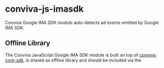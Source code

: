 # conviva-js-imasdk
Conviva Google IMA SDK module auto-detects ad events emitted by Google IMA SDK.

## Offline Library
The Conviva JavaScript Google IMA SDK module is built on top of <a href="https://github.com/Conviva/conviva-js-coresdk">conviva-core-sdk</a>, is shared as offline library and should be included via the <script> tag in the application.

``` 
<script type="text/javascript" src="<PATH>/conviva-core-sdk.js"></script>
<script type="text/javascript" src="<PATH>/conviva-googleima-module.js"></script>
```

## Note:
* Refer https://community.conviva.com/ for integration guidelines.
